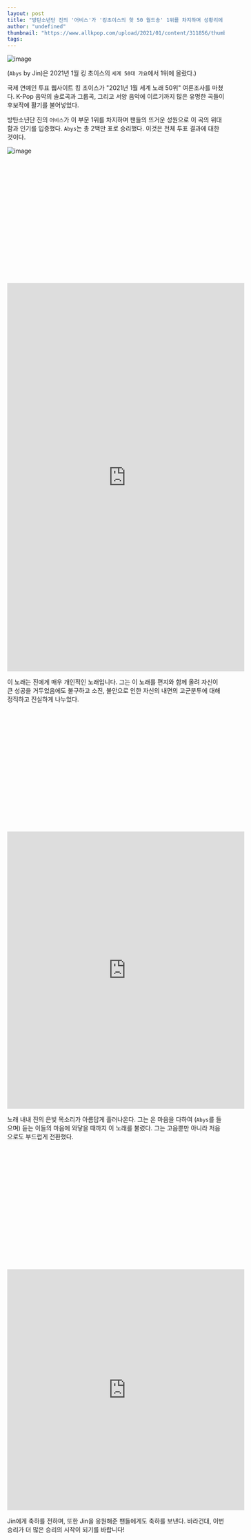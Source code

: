```yaml
---
layout: post
title: "방탄소년단 진의 '어비스'가 '킹초이스의 핫 50 월드송' 1위를 차지하며 성황리에 마무리됐다."
author: "undefined"
thumbnail: "https://www.allkpop.com/upload/2021/01/content/311856/thumb/1612137390-bts-jin-abyss-best-hot-top-song-1.jpg"
tags: 
---
```



![image](https://www.allkpop.com/upload/2021/01/content/311856/1612137390-bts-jin-abyss-best-hot-top-song-1.jpg)

(`Abys` by Jin)은 2021년 1월 킹 초이스의 `세계 50대 가요`에서 1위에 올랐다.)

국제 연예인 투표 웹사이트 킹 초이스가 "2021년 1월 세계 노래 50위" 여론조사를 마쳤다. K-Pop 음악의 솔로곡과 그룹곡, 그리고 서양 음악에 이르기까지 많은 유명한 곡들이 후보작에 활기를 불어넣었다.

방탄소년단 진의 `어비스`가 이 부문 1위를 차지하며 팬들의 뜨거운 성원으로 이 곡의 위대함과 인기를 입증했다. `Abys`는 총 2백만 표로 승리했다. 이것은 전체 투표 결과에 대한 것이다.

![image](https://www.allkpop.com/upload/2021/02/content/010455/1612173350-image.png)


<div class="video_wrapper" style="padding-top: 56.25%;">
    <iframe id="twitter-widget-0" scrolling="no" frameborder="0" allowtransparency="true" allowfullscreen="true" class="" style="position: static; visibility: visible; width: 550px; height: 899px; display: block; flex-grow: 1;" title="Twitter Tweet" src="https://platform.twitter.com/embed/index.html?creatorScreenName=allkpop&amp;dnt=false&amp;embedId=twitter-widget-0&amp;frame=false&amp;hideCard=false&amp;hideThread=false&amp;id=1356168114619047943&amp;lang=en&amp;origin=https%3A%2F%2Fwww.allkpop.com%2Farticle%2F2021%2F02%2Fabyss-by-btss-jin-successfully-takes-the-1-spot-on-king-choices-hot-50-world-songs&amp;siteScreenName=allkpop&amp;theme=light&amp;widgetsVersion=ed20a2b%3A1601588405575&amp;width=550px" data-tweet-id="1356168114619047943"></iframe>
</div>


이 노래는 진에게 매우 개인적인 노래입니다. 그는 이 노래를 편지와 함께 올려 자신이 큰 성공을 거두었음에도 불구하고 소진, 불안으로 인한 자신의 내면의 고군분투에 대해 정직하고 진실하게 나누었다.


<div class="video_wrapper" style="padding-top: 56.25%;">
    <iframe id="twitter-widget-1" scrolling="no" frameborder="0" allowtransparency="true" allowfullscreen="true" class="" style="position: static; visibility: visible; width: 550px; height: 642px; display: block; flex-grow: 1;" title="Twitter Tweet" src="https://platform.twitter.com/embed/index.html?creatorScreenName=allkpop&amp;dnt=false&amp;embedId=twitter-widget-1&amp;frame=false&amp;hideCard=false&amp;hideThread=false&amp;id=1334482610244833281&amp;lang=en&amp;origin=https%3A%2F%2Fwww.allkpop.com%2Farticle%2F2021%2F02%2Fabyss-by-btss-jin-successfully-takes-the-1-spot-on-king-choices-hot-50-world-songs&amp;siteScreenName=allkpop&amp;theme=light&amp;widgetsVersion=ed20a2b%3A1601588405575&amp;width=550px" data-tweet-id="1334482610244833281"></iframe>
</div>


노래 내내 진의 은빛 목소리가 아름답게 흘러나온다. 그는 온 마음을 다하여 (`Abys`를 들으며) 듣는 이들의 마음에 와닿을 때까지 이 노래를 불렀다. 그는 고음뿐만 아니라 저음으로도 부드럽게 전환했다.


<div class="video_wrapper" style="padding-top: 56.25%;">
    <iframe id="twitter-widget-2" scrolling="no" frameborder="0" allowtransparency="true" allowfullscreen="true" class="" style="position: static; visibility: visible; width: 550px; height: 558px; display: block; flex-grow: 1;" title="Twitter Tweet" src="https://platform.twitter.com/embed/index.html?creatorScreenName=allkpop&amp;dnt=false&amp;embedId=twitter-widget-2&amp;frame=false&amp;hideCard=false&amp;hideThread=false&amp;id=1334859074148528130&amp;lang=en&amp;origin=https%3A%2F%2Fwww.allkpop.com%2Farticle%2F2021%2F02%2Fabyss-by-btss-jin-successfully-takes-the-1-spot-on-king-choices-hot-50-world-songs&amp;siteScreenName=allkpop&amp;theme=light&amp;widgetsVersion=ed20a2b%3A1601588405575&amp;width=550px" data-tweet-id="1334859074148528130"></iframe>
</div>


Jin에게 축하를 전하며, 또한 Jin을 응원해준 팬들에게도 축하를 보낸다. 바라건대, 이번 승리가 더 많은 승리의 시작이 되기를 바랍니다!